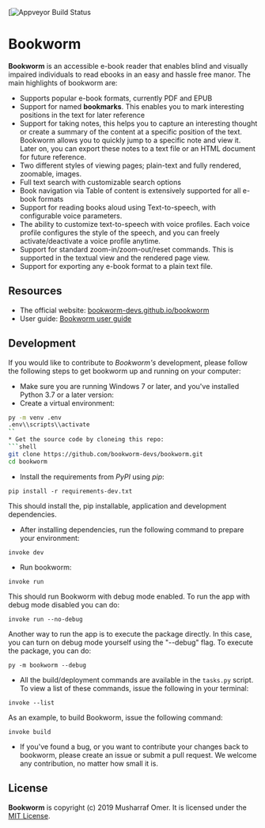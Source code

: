 [![Appveyor Build Status](https://ci.appveyor.com/api/projects/status/github/bookworm-devs/bookworm?branch=develop&svg=true)

# Bookworm

**Bookworm** is an accessible e-book reader that enables blind and visually impaired individuals to read ebooks in an easy and hassle free manor. The main highlights of bookworm are:

* Supports popular e-book formats, currently PDF and EPUB
* Support for named **bookmarks**. This enables you to mark interesting positions in the text for later reference
* Support for taking notes, this helps you to capture an interesting thought or create a summary of the content at a specific position of the text. Bookworm allows you to quickly jump to a specific note and view it. Later on, you can export these notes to a text file or an HTML document for future reference.
* Two different styles of viewing pages; plain-text and fully rendered, zoomable, images.
* Full text search with customizable search options
* Book navigation via Table of content is extensively supported for all e-book formats
* Support for reading books aloud using Text-to-speech, with configurable voice parameters.
* The ability to customize  text-to-speech with voice profiles. Each voice profile configures the style of the speech, and you can freely activate/deactivate a voice profile anytime.
* Support for standard zoom-in/zoom-out/reset commands. This is supported in the textual view and the rendered page view.
* Support for exporting any e-book format to a plain text file.


## Resources

* The official website: [bookworm-devs.github.io/bookworm](https://bookworm-devs.github.io/bookworm/)
* User guide: [Bookworm user guide](https://bookworm-devs.github.io/bookworm/user-guide/)


## Development

If you would like to contribute to *Bookworm's* development, please follow the following steps to get bookworm up and running on your computer:

* Make sure you are running Windows 7 or later, and you've installed Python 3.7 or a later version:
* Create a virtual environment:
```bash
py -m venv .env
.env\\scripts\\activate
``
* Get the source code by cloneing this repo:
```shell
git clone https://github.com/bookworm-devs/bookworm.git
cd bookworm
```
* Install the requirements from *PyPI* using *pip*:
```shell
pip install -r requirements-dev.txt
```
This should install the, pip installable, application and development dependencies.
* After installing dependencies, run the following command to prepare your environment:
```shell
invoke dev
```
* Run bookworm:
```shell
invoke run
```
This should run Bookworm with debug mode enabled. To run the app with debug mode disabled you can do:
```shell
invoke run --no-debug
```
Another way to run the app is to execute the package directly. In this case, you can turn on debug mode yourself using the "--debug" flag.
To execute the package, you can do:
```shell
py -m bookworm --debug
```
* All the build/deployment commands are available in the `tasks.py` script. To view a list of these commands, issue the following in your terminal:
```shell
invoke --list
```
As an example, to build Bookworm, issue the following command:
```shell
invoke build
```
* If you've found a bug, or you want to contribute your changes back to bookworm, please create an issue or submit a pull request. We welcome any contribution, no matter how small it is.


## License

**Bookworm** is copyright (c) 2019 Musharraf Omer. It is licensed under the [MIT License](https://github.com/bookworm-devs/bookworm/blob/master/LICENSE).
